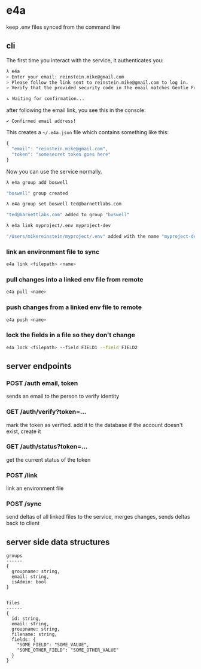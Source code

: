 # e4a

keep .env files synced from the command line


## cli

The first time you interact with the service, it authenticates you:
```bash
λ e4a
> Enter your email: reinstein.mike@gmail.com
> Please follow the link sent to reinstein.mike@gmail.com to log in.
> Verify that the provided security code in the email matches Gentle Frigatebird.

⠦ Waiting for confirmation...
```

after following the email link, you see this in the console:
```
✔ Confirmed email address!
```


This creates a `~/.e4a.json` file which contains something like this:

```javascript
{
  "email": "reinstein.mike@gmail.com",
  "token": "somesecret token goes here"
}
```

Now you can use the service normally.


```bash
λ e4a group add boswell

"boswell" group created

λ e4a group set boswell ted@barnettlabs.com

"ted@barnettlabs.com" added to group "boswell"

λ e4a link myproject/.env myproject-dev

"/Users/mikereinstein/myproject/.env" added with the name "myproject-dev"

```


### link an environment file to sync

```bash
e4a link <filepath> <name>
```


### pull changes into a linked env file from remote

```bash
e4a pull <name>
```

### push changes from a linked env file to remote

```bash
e4a push <name>
```


### lock the fields in a file so they don't change
```bash
e4a lock <filepath> --field FIELD1 --field FIELD2
```


## server endpoints

### POST /auth  email, token
  
  sends an email to the person to verify identity


### GET /auth/verify?token=...

  mark the token as verified. add it to the database
  if the account doesn't exist, create it


### GET /auth/status?token=...
  get the current status of the token


### POST /link
  link an environment file

### POST /sync
  send deltas of all linked files to the service,
  merges changes, sends deltas back to client


## server side data structures

```
groups
------
{
  groupname: string,
  email: string,
  isAdmin: bool
}


files
------
{
  id: string,
  email: string,
  groupname: string,
  filename: string,
  fields: {
    "SOME_FIELD": "SOME_VALUE",
    "SOME_OTHER_FIELD": "SOME_OTHER_VALUE"
  }
}
```
